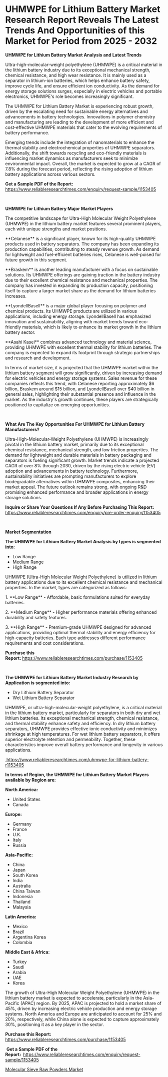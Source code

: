 <p><h1>UHMWPE for Lithium Battery Market Research Report Reveals The Latest Trends And Opportunities of this Market for Period from 2025 - 2032</h1></p><p><strong>UHMWPE for Lithium Battery Market Analysis and Latest Trends</strong></p>
<p><p>Ultra-high-molecular-weight polyethylene (UHMWPE) is a critical material in the lithium battery industry due to its exceptional mechanical strength, chemical resistance, and high wear resistance. It is mainly used as a separator in lithium-ion batteries, which helps enhance battery safety, improve cycle life, and ensure efficient ion conductivity. As the demand for energy storage solutions surges, especially in electric vehicles and portable electronics, UHMWPE's role becomes increasingly significant.</p><p>The UHMWPE for Lithium Battery Market is experiencing robust growth, driven by the escalating need for sustainable energy alternatives and advancements in battery technologies. Innovations in polymer chemistry and manufacturing are leading to the development of more efficient and cost-effective UHMWPE materials that cater to the evolving requirements of battery performance. </p><p>Emerging trends include the integration of nanomaterials to enhance the thermal stability and electrochemical properties of UHMWPE separators. Additionally, the shift towards recycling and eco-friendly materials is influencing market dynamics as manufacturers seek to minimize environmental impact. Overall, the market is expected to grow at a CAGR of 7.8% during the forecast period, reflecting the rising adoption of lithium battery applications across various sectors.</p></p>
<p><strong>Get a Sample PDF of the Report:&nbsp;</strong> <a href="https://www.reliableresearchtimes.com/enquiry/request-sample/1153405?utm_campaign=3316&utm_medium=2&utm_source=Github&utm_content=ia&utm_term=04042025&utm_id=uhmwpe-for-lithium-battery">https://www.reliableresearchtimes.com/enquiry/request-sample/1153405</a></p>
<p>&nbsp;</p>
<p><strong>UHMWPE for Lithium Battery Major Market Players</strong></p>
<p><p>The competitive landscape for Ultra-High Molecular Weight Polyethylene (UHMWPE) in the lithium battery market features several prominent players, each with unique strengths and market positions.</p><p>**Celanese** is a significant player, known for its high-quality UHMWPE products used in battery separators. The company has been expanding its production capabilities, contributing to steady revenue growth. As demand for lightweight and fuel-efficient batteries rises, Celanese is well-poised for future growth in this segment.</p><p>**Braskem** is another leading manufacturer with a focus on sustainable solutions. Its UHMWPE offerings are gaining traction in the battery industry due to their excellent chemical resistance and mechanical properties. The company has invested in expanding its production capacity, positioning itself to capture a larger market share as the demand for lithium batteries increases.</p><p>**LyondellBasell** is a major global player focusing on polymer and chemical products. Its UHMWPE products are utilized in various applications, including energy storage. LyondellBasell has emphasized innovation and sustainability, aligning with market trends toward eco-friendly materials, which is likely to enhance its market growth in the lithium battery sector.</p><p>**Asahi Kasei** combines advanced technology and material science, providing UHMWPE with excellent thermal stability for lithium batteries. The company is expected to expand its footprint through strategic partnerships and research and development.</p><p>In terms of market size, it is projected that the UHMWPE market within the lithium battery segment will grow significantly, driven by increasing demand for electric vehicles and energy storage systems. Sales revenue for these companies reflects this trend, with Celanese reporting approximately $6 billion, Braskem around $15 billion, and LyondellBasell over $40 billion in general sales, highlighting their substantial presence and influence in the market. As the industry's growth continues, these players are strategically positioned to capitalize on emerging opportunities.</p></p>
<p>&nbsp;</p>
<p><strong>What Are The Key Opportunities For UHMWPE for Lithium Battery Manufacturers?</strong></p>
<p><p>Ultra-High-Molecular-Weight Polyethylene (UHMWPE) is increasingly pivotal in the lithium battery market, primarily due to its exceptional chemical resistance, mechanical strength, and low friction properties. The demand for lightweight and durable materials in battery packaging and separators is fueling significant growth. Market trends indicate a projected CAGR of over 8% through 2030, driven by the rising electric vehicle (EV) adoption and advancements in battery technology. Furthermore, sustainability initiatives are prompting manufacturers to explore biodegradable alternatives within UHMWPE composites, enhancing their market appeal. The future outlook remains strong, with ongoing R&D promising enhanced performance and broader applications in energy storage solutions.</p></p>
<p><strong>Inquire or Share Your Questions If Any Before Purchasing This Report:</strong> <a href="https://www.reliableresearchtimes.com/enquiry/pre-order-enquiry/1153405?utm_campaign=3316&utm_medium=2&utm_source=Github&utm_content=ia&utm_term=04042025&utm_id=uhmwpe-for-lithium-battery">https://www.reliableresearchtimes.com/enquiry/pre-order-enquiry/1153405</a></p>
<p>&nbsp;</p>
<p><strong>Market Segmentation</strong></p>
<p><strong>The UHMWPE for Lithium Battery Market Analysis by types is segmented into:</strong></p>
<p><ul><li>Low Range</li><li>Medium Range</li><li>High Range</li></ul></p>
<p><p>UHMWPE (Ultra-High Molecular Weight Polyethylene) is utilized in lithium battery applications due to its excellent chemical resistance and mechanical properties. In the market, types are categorized as follows: </p><p>1. **Low Range** - Affordable, basic formulations suited for everyday batteries.</p><p>2. **Medium Range** - Higher performance materials offering enhanced durability and safety features.</p><p>3. **High Range** - Premium-grade UHMWPE designed for advanced applications, providing optimal thermal stability and energy efficiency for high-capacity batteries. Each type addresses different performance requirements and cost considerations.</p></p>
<p><strong>Purchase this Report:&nbsp;</strong><a href="https://www.reliableresearchtimes.com/purchase/1153405?utm_campaign=3316&utm_medium=2&utm_source=Github&utm_content=ia&utm_term=04042025&utm_id=uhmwpe-for-lithium-battery">https://www.reliableresearchtimes.com/purchase/1153405</a></p>
<p>&nbsp;</p>
<p><strong>The UHMWPE for Lithium Battery Market Industry Research by Application is segmented into:</strong></p>
<p><ul><li>Dry Lithium Battery Separator</li><li>Wet Lithium Battery Separator</li></ul></p>
<p><p>UHMWPE, or ultra-high-molecular-weight polyethylene, is a critical material in the lithium battery market, particularly for separators in both dry and wet lithium batteries. Its exceptional mechanical strength, chemical resistance, and thermal stability enhance safety and efficiency. In dry lithium battery separators, UHMWPE provides effective ionic conductivity and minimizes shrinkage at high temperatures. For wet lithium battery separators, it offers superior electrolyte retention and permeability. Together, these characteristics improve overall battery performance and longevity in various applications.</p></p>
<p><a href="https://www.reliableresearchtimes.com/uhmwpe-for-lithium-battery-r1153405?utm_campaign=3316&utm_medium=2&utm_source=Github&utm_content=ia&utm_term=04042025&utm_id=uhmwpe-for-lithium-battery">&nbsp;https://www.reliableresearchtimes.com/uhmwpe-for-lithium-battery-r1153405</a></p>
<p><strong>In terms of Region, the UHMWPE for Lithium Battery Market Players available by Region are:</strong></p>
<p>
    <p> <strong> North America: </strong>
        <ul>
            <li>United States</li>
            <li>Canada</li>
        </ul>
        </p> 
    <p> <strong> Europe: </strong>
        <ul>
            <li>Germany</li>
            <li>France</li>
            <li>U.K.</li>
            <li>Italy</li>
            <li>Russia</li>
        </ul>
        </p> 
    <p> <strong> Asia-Pacific: </strong>
        <ul>
            <li>China</li>
            <li>Japan</li>
            <li>South Korea</li>
            <li>India</li>
            <li>Australia</li>
            <li>China Taiwan</li>
            <li>Indonesia</li>
            <li>Thailand</li>
            <li>Malaysia</li>
        </ul>
        </p> 
    <p> <strong> Latin America: </strong>
        <ul>
            <li>Mexico</li>
            <li>Brazil</li>
            <li>Argentina Korea</li>
            <li>Colombia</li>
        </ul>
        </p> 
    <p> <strong> Middle East & Africa: </strong>
        <ul>
            <li>Turkey</li>
            <li>Saudi</li>
            <li>Arabia</li>
            <li>UAE</li>
            <li>Korea</li>
        </ul>
    </p>
    </p>
<p><p>The growth of Ultra-High Molecular Weight Polyethylene (UHMWPE) in the lithium battery market is expected to accelerate, particularly in the Asia-Pacific (APAC) region. By 2025, APAC is projected to hold a market share of 45%, driven by increasing electric vehicle production and energy storage systems. North America and Europe are anticipated to account for 25% and 20%, respectively, while China alone is expected to capture approximately 30%, positioning it as a key player in the sector.</p></p>
<p><strong>Purchase this Report: </strong><a href="https://www.reliableresearchtimes.com/purchase/1153405?utm_campaign=3316&utm_medium=2&utm_source=Github&utm_content=ia&utm_term=04042025&utm_id=uhmwpe-for-lithium-battery">https://www.reliableresearchtimes.com/purchase/1153405</a></p>
<p>&nbsp;<strong>Get a Sample PDF of the Report:&nbsp;&nbsp;</strong><a href="https://www.reliableresearchtimes.com/enquiry/request-sample/1153405?utm_campaign=3316&utm_medium=2&utm_source=Github&utm_content=ia&utm_term=04042025&utm_id=uhmwpe-for-lithium-battery">https://www.reliableresearchtimes.com/enquiry/request-sample/1153405</a></p>
<p><strong></strong></p>
<p><p><a href="https://github.com/boyertrull4r/Market-Research-Report-List-1/blob/main/molecular-sieve-raw-powders-market.md?utm_campaign=3316&utm_medium=2&utm_source=Github&utm_content=ia&utm_term=04042025&utm_id=uhmwpe-for-lithium-battery">Molecular Sieve Raw Powders Market</a></p></p>